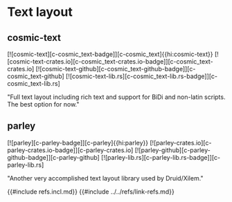 # Text layout

## cosmic-text

[![cosmic-text][c-cosmic_text-badge]][c-cosmic_text]{{hi:cosmic-text}}
[![cosmic-text-crates.io][c-cosmic_text-crates.io-badge]][c-cosmic_text-crates.io]
[![cosmic-text-github][c-cosmic_text-github-badge]][c-cosmic_text-github]
[![cosmic-text-lib.rs][c-cosmic_text-lib.rs-badge]][c-cosmic_text-lib.rs]

"Full text layout including rich text and support for BiDi and non-latin scripts. The best option for now."

## parley

[![parley][c-parley-badge]][c-parley]{{hi:parley}}
[![parley-crates.io][c-parley-crates.io-badge]][c-parley-crates.io]
[![parley-github][c-parley-github-badge]][c-parley-github]
[![parley-lib.rs][c-parley-lib.rs-badge]][c-parley-lib.rs]

"Another very accomplished text layout library used by Druid/Xilem."

{{#include refs.incl.md}}
{{#include ../../refs/link-refs.md}}

<div class="hidden">
</div>
